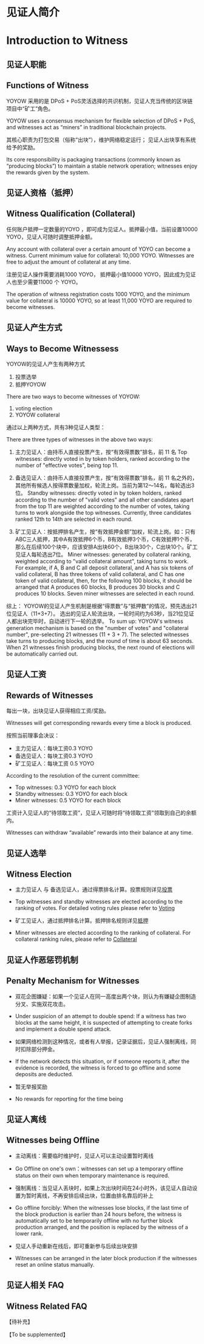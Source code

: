 # 见证人简介
# Introduction to Witness
## 见证人职能
## Functions of Witness
YOYOW 采用的是 DPoS + PoS灵活选择的共识机制，见证人充当传统的区块链项目中“矿工”角色。

YOYOW uses a consensus mechanism for flexible selection of DPoS + PoS, and witnesses act as “miners” in traditional blockchain projects.

其核心职责为打包交易（俗称“出块”），维护网络稳定运行； 
见证人出块享有系统给予的奖励。  

Its core responsibility is packaging transactions (commonly known as “producing blocks”) to maintain a stable network operation; witnesses enjoy the rewards given by the system.
## 见证人资格（抵押）
## Witness Qualification (Collateral)
任何账户抵押一定数量的YOYO ，即可成为见证人。抵押最小值，当前设置10000 YOYO，见证人可随时调整抵押金额。

Any account with collateral over a certain amount of YOYO can become a witness. Current minimum value for collateral: 10,000 YOYO. Witnesses are free to adjust the amount of collateral at any time.

注册见证人操作需要消耗1000 YOYO， 抵押最小值10000 YOYO，因此成为见证人也至少需要11000 个 YOYO。

The operation of witness registration costs 1000 YOYO, and the minimum value for collateral is 10000 YOYO, so at least 11,000 YOYO are required to become witnesses.

## 见证人产生方式
## Ways to Become Witnessess
YOYOW的见证人产生有两种方式  
1. 投票选举
2. 抵押YOYOW

There are two ways to become witnesses of YOYOW:  
1. voting election
2. YOYOW collateral

通过以上两种方式，共有3种见证人类型：

There are three types of witnesses in the above two ways:

1. 主力见证人：由持币人直接投票产生，按“有效得票数”排名，前 11 名 
Top witnesses: directly voted in by token holders, ranked according to the number of "effective votes", being top 11.

2. 备选见证人：由持币人直接投票产生，按“有效得票数”排名，前 11 名之外的，其他所有候选人按得票数量加权，轮流上岗。当前为第12～14名，每轮选出3位。
Standby witnesses: directly voted in by token holders, ranked according to the number of "valid votes" and all other candidates apart from the top 11 are weighted according to the number of votes, taking turns to work alongside the top witnesses. Currently, three candidates ranked 12th to 14th are selected in each round.

3. 矿工见证人：按抵押排名产生，按“有效抵押金额”加权，轮流上岗。如：只有ABC三人抵押，其中A有效抵押6个币，B有效抵押3个币，C有效抵押1个币，那么在后续100个块中，应该安排A出块60个，B出块30个，C出块10个。矿工见证人每轮选出7位。 
Miner witnesses: generated by collateral ranking, weighted according to "valid collateral amount", taking turns to work. For example, if A, B and C all deposit collateral, and A has six tokens of valid collateral, B has three tokens of valid collateral, and C has one token of valid collateral, then, for the following 100 blocks, it should be arranged that A produces 60 blocks, B produces 30 blocks and C produces 10 blocks. Seven miner witnesses are selected in each round.

综上： YOYOW的见证人产生机制是根据“得票数”与“抵押数”的情况，预先选出21位见证人（11+3+7）。 选出的见证人轮流出块，一轮时间约为63秒，当21位见证人都出块完毕时，自动进行下一轮的选举。
To sum up: YOYOW's witness generation mechanism is based on the "number of votes" and "collateral number", pre-selecting 21 witnesses (11 + 3 + 7). The selected witnesses take turns to producing blocks, and the round of time is about 63 seconds. When 21 witnesses finish producing blocks, the next round of elections will be automatically carried out.

## 见证人工资
## Rewards of Witnesses
每出一块，出块见证人获得相应工资/奖励。

Witnesses will get corresponding rewards every time a block is produced.

按照当前理事会决议：

- 主力见证人：每块工资0.3 YOYO
- 备选见证人：每块工资0.3 YOYO
- 矿工见证人：每块工资 0.5 YOYO 

According to the resolution of the current committee:

- Top witnesses: 0.3 YOYO for each block
- Standby witnesses: 0.3 YOYO for each block
- Miner witnesses: 0.5 YOYO for each block

工资计入见证人的“待领取工资”，见证人可随时将“待领取工资”领取到自己的余额内。

Witnesses can withdraw “available” rewards into their balance at any time.

## 见证人选举
## Witness Election

- 主力见证人 与 备选见证人，通过得票排名计算。投票规则详见[投票](../vote_pledge/vote.html)

- Top witnesses and standby witnesses are elected according to the ranking of votes. For detailed voting rules please refer to [Voting](../vote_pledge/vote.html)

- 矿工见证人，通过抵押排名计算。抵押排名规则详见[抵押](../vote_pledge/pledge.html)

- Miner witnesses are elected according to the ranking of collateral. For collateral ranking rules, please refer to [Collateral](../vote_pledge/pledge.html)

## 见证人作恶惩罚机制
## Penalty Mechanism for Witnesses
- 双花企图嫌疑：如果一个见证人在同一高度出两个块，则认为有嫌疑企图制造分叉、实施双花攻击。

- Under suspicion of an attempt to double spend: If a witness has two blocks at the same height, it is suspected of attempting to create forks and implement a double spend attack.

- 如果网络检测到这种情况，或者有人举报，记录证据后，见证人强制离线，同时扣除部分押金。

- If the network detects this situation, or if someone reports it, after the evidence is recorded, the witness is forced to go offline and some deposits are deducted.

- 暂无举报奖励
- No rewards for reporting for the time being

## 见证人离线
## Witnesses being Offline
- 主动离线：需要临时维护时，见证人可以主动设置暂时离线

- Go Offline on one's own：witnesses can set up a temporary offline status on their own when temporary maintenance is required.

- 强制离线：当见证人丢块时，如果上次出块时间在24小时外，该见证人自动设置为暂时离线，不再安排后续出块，位置由排名靠后的补上

- Go offline forcibly: When the witnesses lose blocks, if the last time of the block production is earlier than 24 hours before, the witness is automatically set to be temporarily offline with no further block production arranged, and the position is replaced by the witness of a lower rank.

- 见证人手动重新在线后，即可重新参与后续出块安排
- Witnesses can be arranged in the later block production if the witnesses reset an online status manually.

## 见证人相关 FAQ
## Witness Related FAQ
【待补充】

【To be supplemented】
